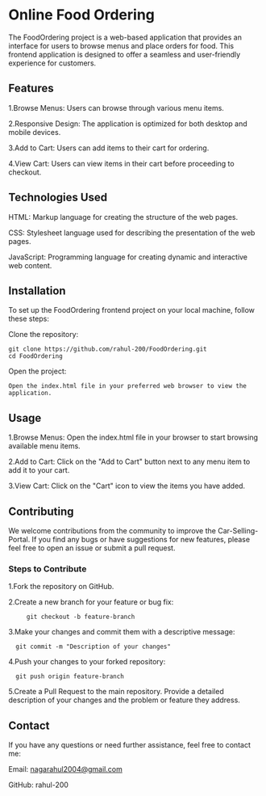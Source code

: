 # Online Food Ordering
The FoodOrdering project is a web-based application that provides an interface for users to browse menus and place orders for food. This frontend application is designed to offer a seamless and user-friendly experience for customers.

## Features
1.Browse Menus: Users can browse through various menu items.

2.Responsive Design: The application is optimized for both desktop and mobile devices.

3.Add to Cart: Users can add items to their cart for ordering.

4.View Cart: Users can view items in their cart before proceeding to checkout.

## Technologies Used
HTML: Markup language for creating the structure of the web pages.

CSS: Stylesheet language used for describing the presentation of the web pages.

JavaScript: Programming language for creating dynamic and interactive web content.

## Installation
To set up the FoodOrdering frontend project on your local machine, follow these steps:

Clone the repository:

    git clone https://github.com/rahul-200/FoodOrdering.git
    cd FoodOrdering
    
Open the project:

    Open the index.html file in your preferred web browser to view the application.

## Usage
1.Browse Menus: Open the index.html file in your browser to start browsing available menu items.

2.Add to Cart: Click on the "Add to Cart" button next to any menu item to add it to your cart.

3.View Cart: Click on the "Cart" icon to view the items you have added.

## Contributing
We welcome contributions from the community to improve the Car-Selling-Portal. If you find any bugs or have suggestions for new features, please feel free to open an issue or submit a pull request.

### Steps to Contribute
1.Fork the repository on GitHub.

2.Create a new branch for your feature or bug fix:
         
         git checkout -b feature-branch

3.Make your changes and commit them with a descriptive message:

      git commit -m "Description of your changes"

4.Push your changes to your forked repository:

      git push origin feature-branch

5.Create a Pull Request to the main repository. Provide a detailed description of your changes and the problem or feature they address.

## Contact
If you have any questions or need further assistance, feel free to contact me:

Email: nagarahul2004@gmail.com

GitHub: rahul-200
